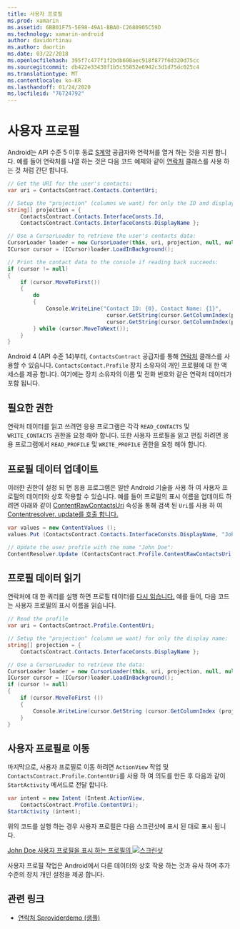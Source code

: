 ```yaml
---
title: 사용자 프로필
ms.prod: xamarin
ms.assetid: 6BB01F75-5E98-49A1-BBA0-C2680905C59D
ms.technology: xamarin-android
author: davidortinau
ms.author: daortin
ms.date: 03/22/2018
ms.openlocfilehash: 395f7c477f1f2bdb608aec918f877f6d320d75cc
ms.sourcegitcommit: db422e33438f1b5c55852e6942c3d1d75dc025c4
ms.translationtype: MT
ms.contentlocale: ko-KR
ms.lasthandoff: 01/24/2020
ms.locfileid: "76724792"
---
```

# <a name="user-profile"></a>사용자 프로필

Android는 API 수준 5 이후 동료 [S계약](xref:Android.Provider.ContactsContract) 공급자와 연락처를 열거 하는 것을 지원 합니다. 예를 들어 연락처를 나열 하는 것은 다음 코드 예제와 같이 [연락처](xref:Android.Provider.ContactsContract.Contacts) 클래스를 사용 하는 것 처럼 간단 합니다.

```csharp
// Get the URI for the user's contacts:
var uri = ContactsContract.Contacts.ContentUri;

// Setup the "projection" (columns we want) for only the ID and display name:
string[] projection = {
    ContactsContract.Contacts.InterfaceConsts.Id,
    ContactsContract.Contacts.InterfaceConsts.DisplayName };

// Use a CursorLoader to retrieve the user's contacts data:
CursorLoader loader = new CursorLoader(this, uri, projection, null, null, null);
ICursor cursor = (ICursor)loader.LoadInBackground();

// Print the contact data to the console if reading back succeeds:
if (cursor != null)
{
    if (cursor.MoveToFirst())
    {
        do
        {
            Console.WriteLine("Contact ID: {0}, Contact Name: {1}",
                               cursor.GetString(cursor.GetColumnIndex(projection[0])),
                               cursor.GetString(cursor.GetColumnIndex(projection[1])));
        } while (cursor.MoveToNext());
    }
}
```

Android 4 (API 수준 14)부터, `ContactsContract` 공급자를 통해 [연락처](xref:Android.Provider.ContactsContract.Profile) 클래스를 사용할 수 있습니다. `ContactsContact.Profile` 장치 소유자의 개인 프로필에 대 한 액세스를 제공 합니다. 여기에는 장치 소유자의 이름 및 전화 번호와 같은 연락처 데이터가 포함 됩니다.

## <a name="required-permissions"></a>필요한 권한

연락처 데이터를 읽고 쓰려면 응용 프로그램은 각각 `READ_CONTACTS` 및 `WRITE_CONTACTS` 권한을 요청 해야 합니다.
또한 사용자 프로필을 읽고 편집 하려면 응용 프로그램에서 `READ_PROFILE` 및 `WRITE_PROFILE` 권한을 요청 해야 합니다.

## <a name="updating-profile-data"></a>프로필 데이터 업데이트

이러한 권한이 설정 되 면 응용 프로그램은 일반 Android 기술을 사용 하 여 사용자 프로필의 데이터와 상호 작용할 수 있습니다. 예를 들어 프로필의 표시 이름을 업데이트 하려면 아래와 같이 [ContentRawContactsUri](xref:Android.Provider.ContactsContract.Profile.ContentRawContactsUri) 속성을 통해 검색 된 `Uri`를 사용 하 여 [Contentresolver. update를 호출 합니다.](xref:Android.Content.ContentResolver.Update*)

```csharp
var values = new ContentValues ();
values.Put (ContactsContract.Contacts.InterfaceConsts.DisplayName, "John Doe");

// Update the user profile with the name "John Doe":
ContentResolver.Update (ContactsContract.Profile.ContentRawContactsUri, values, null, null);
```

## <a name="reading-profile-data"></a>프로필 데이터 읽기

연락처에 대 한 쿼리를 실행 하면 프로필 데이터를 [다시 읽습니다.](xref:Android.Provider.ContactsContract.Profile.ContentUri) 예를 들어, 다음 코드는 사용자 프로필의 표시 이름을 읽습니다.

```csharp
// Read the profile
var uri = ContactsContract.Profile.ContentUri;

// Setup the "projection" (column we want) for only the display name:
string[] projection = {
    ContactsContract.Contacts.InterfaceConsts.DisplayName };

// Use a CursorLoader to retrieve the data:
CursorLoader loader = new CursorLoader(this, uri, projection, null, null, null);
ICursor cursor = (ICursor)loader.LoadInBackground();
if (cursor != null)
{
    if (cursor.MoveToFirst ())
    {
        Console.WriteLine(cursor.GetString (cursor.GetColumnIndex (projection [0])));
    }
}
```

## <a name="navigating-to-the-user-profile"></a>사용자 프로필로 이동

마지막으로, 사용자 프로필로 이동 하려면 `ActionView` 작업 및 `ContactsContract.Profile.ContentUri`를 사용 하 여 의도를 만든 후 다음과 같이 `StartActivity` 메서드로 전달 합니다.

```csharp
var intent = new Intent (Intent.ActionView,
    ContactsContract.Profile.ContentUri);
StartActivity (intent);
```

위의 코드를 실행 하는 경우 사용자 프로필은 다음 스크린샷에 표시 된 대로 표시 됩니다.

[John Doe 사용자 프로필을 표시 하는 프로필의 ![스크린샷](user-profile-images/01-profile-screen-sml.png)](user-profile-images/01-profile-screen.png#lightbox)

사용자 프로필 작업은 Android에서 다른 데이터와 상호 작용 하는 것과 유사 하며 추가 수준의 장치 개인 설정을 제공 합니다.

## <a name="related-links"></a>관련 링크

- [연락처 Sproviderdemo (샘플)](https://docs.microsoft.com/samples/xamarin/monodroid-samples/contactsproviderdemo)
